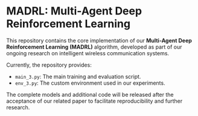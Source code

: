 # MADRL: Multi-Agent Deep Reinforcement Learning

This repository contains the core implementation of our **Multi-Agent Deep Reinforcement Learning (MADRL)** algorithm, developed as part of our ongoing research on intelligent wireless communication systems.

Currently, the repository provides:

- `main_3.py`: The main training and evaluation script.
- `env_3.py`: The custom environment used in our experiments.

The complete models and additional code will be released after the acceptance of our related paper to facilitate reproducibility and further research.



